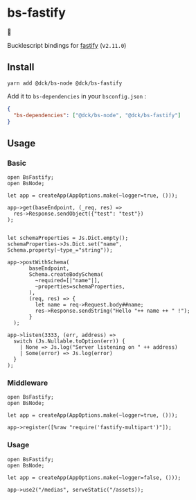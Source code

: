 # bs-fastify

🚧

Bucklescript bindings for [fastify](https://www.fastify.io/) (v`2.11.0`)

## Install

```
yarn add @dck/bs-node @dck/bs-fastify
```

Add it to `bs-dependencies` in your `bsconfig.json` :

```json
{
  "bs-dependencies": ["@dck/bs-node", "@dck/bs-fastify"]
}
```

## Usage

### Basic

```reason
open BsFastify;
open BsNode;

let app = createApp(AppOptions.make(~logger=true, ()));

app->get(baseEndpoint, (_req, res) =>
  res->Response.sendObject({"test": "test"})
);


let schemaProperties = Js.Dict.empty();
schemaProperties->Js.Dict.set("name", Schema.property(~type_="string"));

app->postWithSchema(
       baseEndpoint,
       Schema.createBodySchema(
         ~required=[|"name"|],
         ~properties=schemaProperties,
       ),
       (req, res) => {
         let name = req->Request.body##name;
         res->Response.sendString("Hello "++ name ++ " !");
       }
  );

app->listen(3333, (err, address) =>
  switch (Js.Nullable.toOption(err)) {
    | None => Js.log("Server listening on " ++ address)
    | Some(error) => Js.log(error)
  }
);
```

### Middleware

```reason
open BsFastify;
open BsNode;

let app = createApp(AppOptions.make(~logger=true, ()));

app->register([%raw "require('fastify-multipart')"]);
```

### Usage

```reason
open BsFastify;
open BsNode;

let app = createApp(AppOptions.make(~logger=false, ()));

app->use2("/medias", serveStatic("/assets));
```
